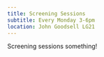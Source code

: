 ```yaml
---
title: Screening Sessions
subtitle: Every Monday 3-6pm
location: John Goodsell LG21
---
```


Screening sessions something!
